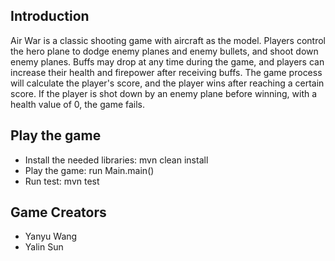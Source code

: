 ## Introduction
Air War is a classic shooting game with aircraft as the model. Players control the hero plane to dodge enemy planes and enemy bullets, and shoot down enemy planes. Buffs may drop at any time during the game, and players can increase their health and firepower after receiving buffs. The game process will calculate the player's score, and the player wins after reaching a certain score. If the player is shot down by an enemy plane before winning, with a health value of 0, the game fails.
## Play the game
- Install the needed libraries: mvn clean install 
- Play the game: run Main.main()
- Run test: mvn test
## Game Creators
- Yanyu Wang
- Yalin Sun